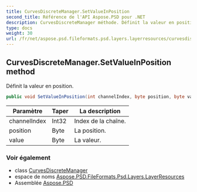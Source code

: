 ```yaml
---
title: CurvesDiscreteManager.SetValueInPosition
second_title: Référence de l'API Aspose.PSD pour .NET
description: CurvesDiscreteManager méthode. Définit la valeur en position.
type: docs
weight: 30
url: /fr/net/aspose.psd.fileformats.psd.layers.layerresources/curvesdiscretemanager/setvalueinposition/
---
```

## CurvesDiscreteManager.SetValueInPosition method

Définit la valeur en position.

```csharp
public void SetValueInPosition(int channelIndex, byte position, byte value)
```

| Paramètre | Taper | La description |
| --- | --- | --- |
| channelIndex | Int32 | Index de la chaîne. |
| position | Byte | La position. |
| value | Byte | La valeur. |

### Voir également

* class [CurvesDiscreteManager](../)
* espace de noms [Aspose.PSD.FileFormats.Psd.Layers.LayerResources](../../curvesdiscretemanager/)
* Assemblée [Aspose.PSD](../../../)


